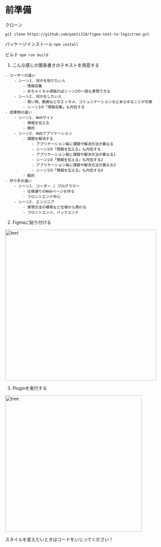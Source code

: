 # 前準備

クローン

`git clone https://github.com/panti310/figma-text-to-logictree.git`

パッケージインストール
`npm install`

ビルド
`npm run build`


1. こんな感じの箇条書きのテキストを用意する
```
- ユーザーの違い
    - シーン1. 何かを知りたい人
        - 情報収集
        - めちゃくちゃ頑張ればシーン2の一部も実現できる
    - シーン2. 何かをしたい人
        - 買い物、動画などのエンタメ、コミュニケーションなどあらゆることが対象
        - シーン1の「情報収集」も内包する
- 成果物の違い
    - シーン1. Webサイト
        - 情報を伝える
        - 静的
    - シーン2. Webアプリケーション
        - 課題を解決する
            - アプリケーション毎に課題や解決方法が異なる
            - シーン1の「情報を伝える」も内包する
            - アプリケーション毎に課題や解決方法が異なる1
            - シーン1の「情報を伝える」も内包する2
            - アプリケーション毎に課題や解決方法が異なる3
            - シーン1の「情報を伝える」も内包する4
        - 動的
- 作り手の違い
    - シーン1. コーダー / プログラマー
        - 仕様通りのWebページを作る
        - フロントエンド中心
    - シーン2. エンジニア
        - 実現方法の模索など仕様から携わる
        - フロントエンド、バックエンド
```

2. Figmaに貼り付ける
<img width="487" alt="text" src="https://user-images.githubusercontent.com/5089512/106220090-183b1c00-621e-11eb-951a-9e37854bd551.png">

3. Pluginを実行する
<img width="440" alt="tree" src="https://user-images.githubusercontent.com/5089512/106220098-1c673980-621e-11eb-9f4b-e30278c93819.png">

スタイルを変えたいときはコードをいじってください！
